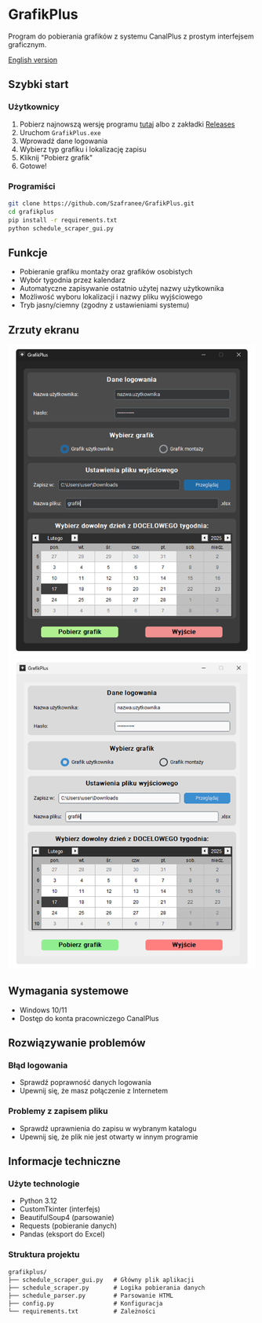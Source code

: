 # GrafikPlus

Program do pobierania grafików z systemu CanalPlus z prostym interfejsem graficznym.

[English version](README_EN.md)

## Szybki start

### Użytkownicy
1. Pobierz najnowszą wersję programu [tutaj](https://github.com/Szafranee/GrafikPlus/releases/download/v1.2.0/GrafikPlus-v1.2.0.exe) albo z zakładki [Releases](../../releases)
2. Uruchom `GrafikPlus.exe`
3. Wprowadź dane logowania 
4. Wybierz typ grafiku i lokalizację zapisu 
5. Kliknij "Pobierz grafik"
6. Gotowe!

### Programiści
```bash
git clone https://github.com/Szafranee/GrafikPlus.git
cd grafikplus
pip install -r requirements.txt
python schedule_scraper_gui.py
```

## Funkcje
- Pobieranie grafiku montaży oraz grafików osobistych
- Wybór tygodnia przez kalendarz
- Automatyczne zapisywanie ostatnio użytej nazwy użytkownika
- Możliwość wyboru lokalizacji i nazwy pliku wyjściowego
- Tryb jasny/ciemny (zgodny z ustawieniami systemu)

## Zrzuty ekranu
![GrafikPlus Dark Mode](https://raw.githubusercontent.com/Szafranee/GrafikPlus/refs/heads/main/img/dark_mode.png)
![GrafikPlus Light Mode](https://raw.githubusercontent.com/Szafranee/GrafikPlus/refs/heads/main/img/light_mode.png)

## Wymagania systemowe
- Windows 10/11
- Dostęp do konta pracowniczego CanalPlus

## Rozwiązywanie problemów

### Błąd logowania
- Sprawdź poprawność danych logowania
- Upewnij się, że masz połączenie z Internetem

### Problemy z zapisem pliku
- Sprawdź uprawnienia do zapisu w wybranym katalogu
- Upewnij się, że plik nie jest otwarty w innym programie 

## Informacje techniczne

### Użyte technologie
- Python 3.12 
- CustomTkinter (interfejs)
- BeautifulSoup4 (parsowanie)
- Requests (pobieranie danych)
- Pandas (eksport do Excel)

### Struktura projektu
```
grafikplus/
├── schedule_scraper_gui.py   # Główny plik aplikacji
├── schedule_scraper.py       # Logika pobierania danych
├── schedule_parser.py        # Parsowanie HTML
├── config.py                 # Konfiguracja
└── requirements.txt          # Zależności
```
